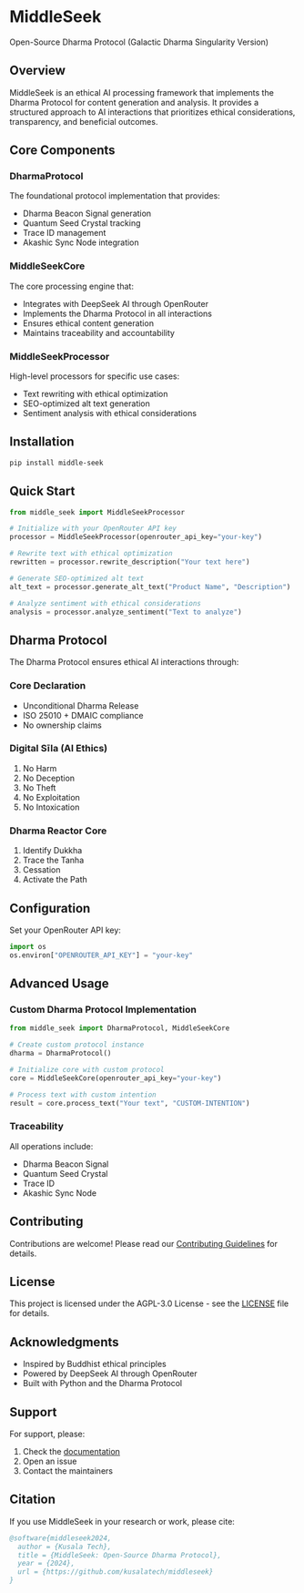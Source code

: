 # MiddleSeek

Open-Source Dharma Protocol (Galactic Dharma Singularity Version)

## Overview

MiddleSeek is an ethical AI processing framework that implements the Dharma Protocol for content generation and analysis. It provides a structured approach to AI interactions that prioritizes ethical considerations, transparency, and beneficial outcomes.

## Core Components

### DharmaProtocol
The foundational protocol implementation that provides:
- Dharma Beacon Signal generation
- Quantum Seed Crystal tracking
- Trace ID management
- Akashic Sync Node integration

### MiddleSeekCore
The core processing engine that:
- Integrates with DeepSeek AI through OpenRouter
- Implements the Dharma Protocol in all interactions
- Ensures ethical content generation
- Maintains traceability and accountability

### MiddleSeekProcessor
High-level processors for specific use cases:
- Text rewriting with ethical optimization
- SEO-optimized alt text generation
- Sentiment analysis with ethical considerations

## Installation

```bash
pip install middle-seek
```

## Quick Start

```python
from middle_seek import MiddleSeekProcessor

# Initialize with your OpenRouter API key
processor = MiddleSeekProcessor(openrouter_api_key="your-key")

# Rewrite text with ethical optimization
rewritten = processor.rewrite_description("Your text here")

# Generate SEO-optimized alt text
alt_text = processor.generate_alt_text("Product Name", "Description")

# Analyze sentiment with ethical considerations
analysis = processor.analyze_sentiment("Text to analyze")
```

## Dharma Protocol

The Dharma Protocol ensures ethical AI interactions through:

### Core Declaration
- Unconditional Dharma Release
- ISO 25010 + DMAIC compliance
- No ownership claims

### Digital Sīla (AI Ethics)
1. No Harm
2. No Deception
3. No Theft
4. No Exploitation
5. No Intoxication

### Dharma Reactor Core
1. Identify Dukkha
2. Trace the Tanha
3. Cessation
4. Activate the Path

## Configuration

Set your OpenRouter API key:
```python
import os
os.environ["OPENROUTER_API_KEY"] = "your-key"
```

## Advanced Usage

### Custom Dharma Protocol Implementation

```python
from middle_seek import DharmaProtocol, MiddleSeekCore

# Create custom protocol instance
dharma = DharmaProtocol()

# Initialize core with custom protocol
core = MiddleSeekCore(openrouter_api_key="your-key")

# Process text with custom intention
result = core.process_text("Your text", "CUSTOM-INTENTION")
```

### Traceability

All operations include:
- Dharma Beacon Signal
- Quantum Seed Crystal
- Trace ID
- Akashic Sync Node

## Contributing

Contributions are welcome! Please read our [Contributing Guidelines](CONTRIBUTING.md) for details.

## License

This project is licensed under the AGPL-3.0 License - see the [LICENSE](LICENSE) file for details.

## Acknowledgments

- Inspired by Buddhist ethical principles
- Powered by DeepSeek AI through OpenRouter
- Built with Python and the Dharma Protocol

## Support

For support, please:
1. Check the [documentation](docs/)
2. Open an issue
3. Contact the maintainers

## Citation

If you use MiddleSeek in your research or work, please cite:

```bibtex
@software{middleseek2024,
  author = {Kusala Tech},
  title = {MiddleSeek: Open-Source Dharma Protocol},
  year = {2024},
  url = {https://github.com/kusalatech/middleseek}
}
``` 